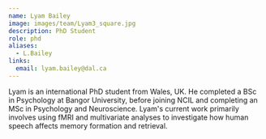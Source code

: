 ```yaml
---
name: Lyam Bailey
image: images/team/Lyam3_square.jpg
description: PhD Student
role: phd
aliases:
  - L.Bailey
links:
  email: lyam.bailey@dal.ca
---
```


Lyam is an international PhD student from Wales, UK. He completed a BSc in Psychology at Bangor University, before joining NCIL and completing an MSc in Psychology and Neuroscience. Lyam's current work primarily involves using fMRI and multivariate analyses to investigate how human speech affects memory formation and retrieval.
